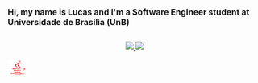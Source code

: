 ### Hi, my name is Lucas and i'm a Software Engineer student at Universidade de Brasília (UnB)

##
<div align="center">
  <a href="https://github.com/lucasgabriel-2">
  <img height="150em" src="https://github-readme-stats.vercel.app/api?username=lucasgabriel-2&show_icons=true&theme=dark&include_all_commits=true&count_private=true"/>
  <img height="150em" src="https://github-readme-stats.vercel.app/api/top-langs/?username=lucasgabriel-2&layout=compact&langs_count=7&theme=dark"/>
</div>
<div style="display: inline_block"><br>
  <img align="center" alt="Lucas-Java" height="30" width="40" src="https://raw.githubusercontent.com/devicons/devicon/master/icons/java/java-plain.svg">
</div>
  
  ##
